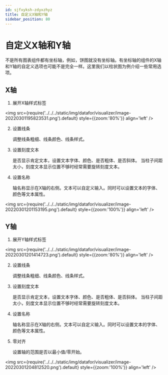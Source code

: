 ```yaml
---
id: sjfxyksh-zdyxzhyz
title: 自定义X轴和Y轴
sidebar_position: 80
---
```

# 自定义X轴和Y轴

不是所有图表组件都有坐标轴，例如，饼图就没有坐标轴。有坐标轴的组件的X轴和Y轴的自定义选项也可能不是完全一样。这里我们以柱状图为例介绍一些常用选项。

## X轴

1. 展开X轴样式标签

<img src={require('../../../static/img/datafor/visualizer/image-20220301195823531.png').default} 
  style={{zoom:'80%'}}
  align='left'
/> 
<div style={{clear:"both"}}></div>

2. 设置线条

   调整线条粗细、线条颜色、线条样式。

3. 设置刻度文本

   是否显示肯定文本，设置文本字体、颜色、是否粗体、是否斜体。
   当柱子间距太小，刻度文本显示位置不够时经常需要旋转刻度文本。

4. 设置名称

   轴名称显示在X轴的右侧。文本可以自定义输入。同时可以设置文本的字体、颜色等文本属性。

<img src={require('../../../static/img/datafor/visualizer/image-20220301201153195.png').default} 
  style={{zoom:'100%'}}
  align='left'
/> 
<div style={{clear:"both"}}></div>

## Y轴

1. 展开Y轴样式标签

<img src={require('../../../static/img/datafor/visualizer/image-20220301201414723.png').default} 
  style={{zoom:'80%'}}
  align='left'
/> 
<div style={{clear:"both"}}></div>

2. 设置线条

   调整线条粗细、线条颜色、线条样式。

3. 设置刻度文本

   是否显示肯定文本，设置文本字体、颜色、是否粗体、是否斜体。
   当柱子间距太小，刻度文本显示位置不够时经常需要旋转刻度文本。

4. 设置名称

   轴名称显示在X轴的右侧。文本可以自定义输入。同时可以设置文本的字体、颜色等文本属性。

5. 零对齐

   设置轴的范围是否以最小值/零开始。

<img src={require('../../../static/img/datafor/visualizer/image-20220301204812520.png').default} 
  style={{zoom:'100%'}}
  align='left'
/> 
<div style={{clear:"both"}}></div>